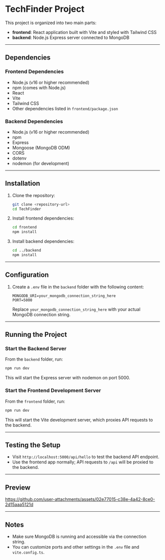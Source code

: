 # TechFinder Project

This project is organized into two main parts:  
- **frontend**: React application built with Vite and styled with Tailwind CSS  
- **backend**: Node.js Express server connected to MongoDB  

---

## Dependencies

### Frontend Dependencies
- Node.js (v16 or higher recommended)
- npm (comes with Node.js)
- React
- Vite
- Tailwind CSS
- Other dependencies listed in `frontend/package.json`

### Backend Dependencies
- Node.js (v16 or higher recommended)
- npm
- Express
- Mongoose (MongoDB ODM)
- CORS
- dotenv
- nodemon (for development)

---

## Installation

1. Clone the repository:
   ```bash
   git clone <repository-url>
   cd TechFinder
   ```

2. Install frontend dependencies:
   ```bash
   cd frontend
   npm install
   ```

3. Install backend dependencies:
   ```bash
   cd ../backend
   npm install
   ```

---

## Configuration

1. Create a `.env` file in the `backend` folder with the following content:
   ```
   MONGODB_URI=your_mongodb_connection_string_here
   PORT=5000
   ```

   Replace `your_mongodb_connection_string_here` with your actual MongoDB connection string.

---

## Running the Project

### Start the Backend Server

From the `backend` folder, run:
```bash
npm run dev
```
This will start the Express server with nodemon on port 5000.

### Start the Frontend Development Server

From the `frontend` folder, run:
```bash
npm run dev
```
This will start the Vite development server, which proxies API requests to the backend.

---

## Testing the Setup

- Visit `http://localhost:5000/api/hello` to test the backend API endpoint.
- Use the frontend app normally; API requests to `/api` will be proxied to the backend.

---
## Preview

https://github.com/user-attachments/assets/02e77015-c38e-4a42-8ce0-2d15aaa5121d

---
## Notes

- Make sure MongoDB is running and accessible via the connection string.
- You can customize ports and other settings in the `.env` file and `vite.config.ts`.